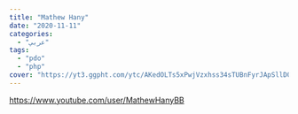 ```yaml
---
title: "Mathew Hany"
date: "2020-11-11"
categories:
  - "عربي"
tags:
  - "pdo"
  - "php"
cover: "https://yt3.ggpht.com/ytc/AKedOLTs5xPwjVzxhss34sTUBnFyrJApSllD0pa3oQaOhw=s88-c-k-c0x00ffffff-no-rj"
---
```


https://www.youtube.com/user/MathewHanyBB
